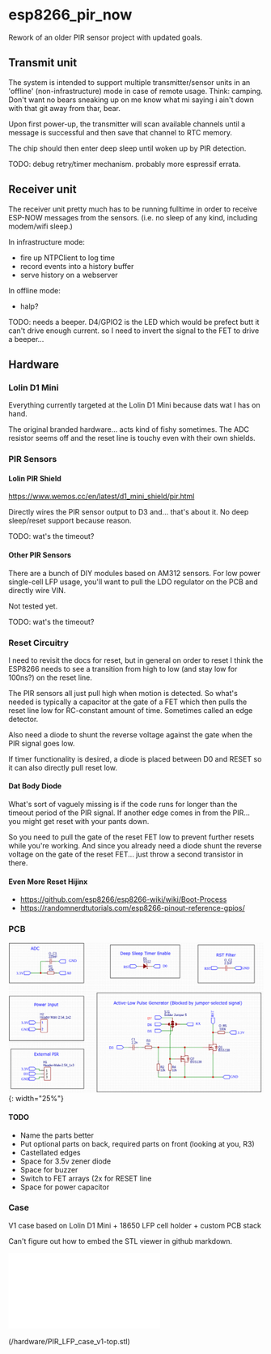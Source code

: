 # esp8266_pir_now

Rework of an older PIR sensor project with updated goals.

## Transmit unit

The system is intended to support multiple transmitter/sensor units in an 'offline' (non-infrastructure) mode in case of remote usage.  Think:  camping.  Don't want no bears sneaking up on me know what mi saying i ain't down with that git away from thar, bear.

Upon first power-up, the transmitter will scan available channels until a message is successful and then save that channel to RTC memory.

The chip should then enter deep sleep until woken up by PIR detection.

TODO:  debug retry/timer mechanism.  probably more espressif errata.

## Receiver unit

The receiver unit pretty much has to be running fulltime in order to receive ESP-NOW messages from the sensors.  (i.e. no sleep of any kind, including modem/wifi sleep.)

In infrastructure mode:

* fire up NTPClient to log time
* record events into a history buffer
* serve history on a webserver

In offline mode:

* halp?

TODO:  needs a beeper.  D4/GPIO2 is the LED which would be prefect butt it can't drive enough current.  so I need to invert the signal to the FET to drive a beeper...

## Hardware

### Lolin D1 Mini

Everything currently targeted at the Lolin D1 Mini because dats wat I has on hand.

The original branded hardware...  acts kind of fishy sometimes.  The ADC resistor seems off and the reset line is touchy even with their own shields.

### PIR Sensors

#### Lolin PIR Shield

https://www.wemos.cc/en/latest/d1_mini_shield/pir.html

Directly wires the PIR sensor output to D3 and...  that's about it.  No deep sleep/reset support because reason.

TODO:  wat's the timeout?

#### Other PIR Sensors

There are a bunch of DIY modules based on AM312 sensors.  For low power single-cell LFP usage, you'll want to pull the LDO regulator on the PCB and directly wire VIN.

Not tested yet.

TODO:  wat's the timeout?

### Reset Circuitry

I need to revisit the docs for reset, but in general on order to reset I think the ESP8266 needs to see a transition from high to low (and stay low for 100ns?) on the reset line.

The PIR sensors all just pull high when motion is detected.  So what's needed is typically a capacitor at the gate of a FET which then pulls the reset line low for RC-constant amount of time.  Sometimes called an edge detector.

Also need a diode to shunt the reverse voltage against the gate when the PIR signal goes low.

If timer functionality is desired, a diode is placed between D0 and RESET so it can also directly pull reset low.

#### Dat Body Diode

What's sort of vaguely missing is if the code runs for longer than the timeout period of the PIR signal.  If another edge comes in from the PIR...  you might get reset with your pants down.

So you need to pull the gate of the reset FET low to prevent further resets while you're working.  And since you already need a diode shunt the reverse voltage on the gate of the reset FET...  just throw a second transistor in there.

#### Even More Reset Hijinx

* https://github.com/esp8266/esp8266-wiki/wiki/Boot-Process
* https://randomnerdtutorials.com/esp8266-pinout-reference-gpios/

### PCB

![PCB](/docs/PIR_LFP_Schematic.png){: width="25%"}

#### TODO

* Name the parts better
* Put optional parts on back, required parts on front (looking at you, R3)
* Castellated edges
* Space for 3.5v zener diode
* Space for buzzer
* Switch to FET arrays (2x for RESET line
* Space for power capacitor

### Case

V1 case based on Lolin D1 Mini + 18650 LFP cell holder + custom PCB stack

Can't figure out how to embed the STL viewer in github markdown.

![STL](/hardware/PIR_LFP_case_v1-top.stl)

(/hardware/PIR_LFP_case_v1-top.stl)


